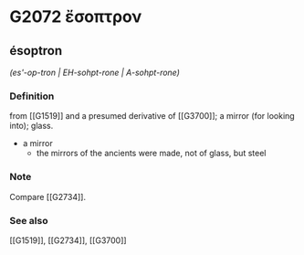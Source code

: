 # G2072 ἔσοπτρον

## ésoptron

_(es'-op-tron | EH-sohpt-rone | A-sohpt-rone)_

### Definition

from [[G1519]] and a presumed derivative of [[G3700]]; a mirror (for looking into); glass.

- a mirror
  - the mirrors of the ancients were made, not of glass, but steel

### Note

Compare [[G2734]].

### See also

[[G1519]], [[G2734]], [[G3700]]

